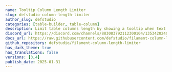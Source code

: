 ```yaml
---
name: Tooltip Column Length Limiter
slug: defstudio-column-length-limiter
author_slug: defstudio
categories: [table-builder, table-column]
description: Limit table columns length by showing a tooltip when text exceeds a certain length.
discord_url: https://discord.com/channels/883083792112300104/1353420240590999732
docs_url: https://raw.githubusercontent.com/defstudio/filament-column-length-limiter/refs/heads/main/README.md
github_repository: defstudio/filament-column-length-limiter
has_dark_theme: true
has_translations: false
versions: [3,4]
publish_date: 2025-01-31
---
```

